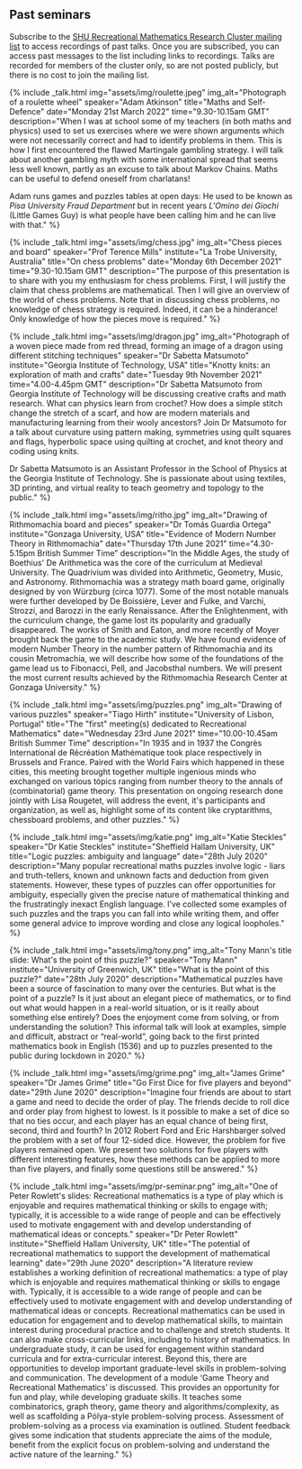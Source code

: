 ## Past seminars

Subscribe to the [SHU Recreational Mathematics Research Cluster mailing list](https://www.google.com/url?q=https%3A%2F%2Fwww.jiscmail.ac.uk%2FSHU-RMRC&sa=D&sntz=1&usg=AFQjCNENE6mx8ZdEZVSckovetPHsqedVoA) to access recordings of past talks. Once you are subscribed, you can access past messages to the list including links to recordings. Talks are recorded for members of the cluster only, so are not posted publicly, but there is no cost to join the mailing list. 

<div class='talks'>

{% include _talk.html
    img="assets/img/roulette.jpeg"
    img_alt="Photograph of a roulette wheel"
    speaker="Adam Atkinson"
    title="Maths and Self-Defence"
    date="Monday 21st March 2022"
    time="9.30-10.15am GMT"
    description="When I was at school some of my teachers (in both maths and physics) used to set us exercises where we were shown arguments which were not necessarily correct and had to identify problems in them. This is how I first encountered the flawed Martingale gambling strategy. I will talk about another gambling myth with some international spread that seems less well known, partly as an excuse to talk about Markov Chains. Maths can be useful to defend oneself from charlatans!

Adam runs games and puzzles tables at open days: He used to be known as *Pisa University Fraud Department* but in recent years *L'Omino dei Giochi* (Little Games Guy) is what people have been calling him and he can live with that."
%}

{% include _talk.html
    img="assets/img/chess.jpg"
    img_alt="Chess pieces and board"
    speaker="Prof Terence Mills"
    institute="La Trobe University, Australia"
    title="On chess problems"
    date="Monday 6th December 2021"
    time="9.30-10.15am GMT"
    description="The purpose of this presentation is to share with you my enthusiasm for chess problems. First, I will justify the claim that chess problems are mathematical. Then I will give an overview of the world of chess problems. Note that in discussing chess problems, no knowledge of chess strategy is required. Indeed, it can be a hinderance! Only knowledge of how the pieces move is required."
%}

{% include _talk.html
    img="assets/img/dragon.jpg"
    img_alt="Photograph of a woven piece made from red thread, forming an image of a dragon using different stitching techniques"
    speaker="Dr Sabetta Matsumoto"
    institute="Georgia Institute of Technology, USA"
    title="Knotty knits: an exploration of math and crafts"
    date="Tuesday 9th November 2021"
    time="4.00-4.45pm GMT"
    description="Dr Sabetta Matsumoto from Georgia Institute of Technology will be discussing creative crafts and math research. What can physics learn from crochet? How does a simple stitch change the stretch of a scarf, and how are modern materials and manufacturing learning from their wooly ancestors? Join Dr Matsumoto for a talk about curvature using pattern making, symmetries using quilt squares and flags, hyperbolic space using quilting at crochet, and knot theory and coding using knits.

Dr Sabetta Matsumoto is an Assistant Professor in the School of Physics at the Georgia Institute of Technology. She is passionate about using textiles, 3D printing, and virtual reality to teach geometry and topology to the public."
%}

{% include _talk.html
    img="assets/img/ritho.jpg"
    img_alt="Drawing of Rithmomachia board and pieces"
    speaker="Dr Tomás Guardia Ortega"
    institute="Gonzaga University, USA"
    title="Evidence of Modern Number Theory in Rithmomachia"
    date="Thursday 17th June 2021"
    time="4.30-5.15pm British Summer Time"
    description="In the Middle Ages, the study of Boethius' De Arithmetica was the core of the curriculum at Medieval University. The Quadrivium was divided into Arithmetic, Geometry, Music, and Astronomy. Rithmomachia was a strategy math board game, originally designed by von Würzburg (circa 1077). Some of the most notable manuals were further developed by De Boissière, Lever and Fulke, and Varchi, Strozzi, and Barozzi in the early Renaissance. After the Enlightenment, with the curriculum change, the game lost its popularity and gradually disappeared. The works of Smith and Eaton, and more recently of Moyer brought back the game to the academic study. We have found evidence of modern Number Theory in the number pattern of Rithmomachia and its cousin Metromachia, we will describe how some of the foundations of the game lead us to Fibonacci, Pell, and Jacobsthal numbers. We will present the most current results achieved by the Rithmomachia Research Center at Gonzaga University."
%}

{% include _talk.html
    img="assets/img/puzzles.png"
    img_alt="Drawing of various puzzles"
    speaker="Tiago Hirth"
    institute="University of Lisbon, Portugal"
    title="The \"first\" meeting(s) dedicated to Recreational Mathematics"
    date="Wednesday 23rd June 2021"
    time="10.00-10.45am British Summer Time"
    description="In 1935 and in 1937 the Congrès International de Récréation Mathématique took place respectively in Brussels and France. Paired with the World Fairs which happened in these cities, this meeting brought together multiple ingenious minds who exchanged on various tópics ranging from number theory to the annals of (combinatorial) game theory. This presentation on ongoing research done jointly with Lisa Rougetet, will address the event, it's participants and organization, as well as, highlight some of its content like cryptarithms, chessboard problems, and other puzzles."
%}

{% include _talk.html
    img="assets/img/katie.png"
    img_alt="Katie Steckles"
    speaker="Dr Katie Steckles"
    institute="Sheffield Hallam University, UK"
    title="Logic puzzles: ambiguity and language"
    date="28th July 2020"
    description="Many popular recreational maths puzzles involve logic - liars and truth-tellers, known and unknown facts and deduction from given statements. However, these types of puzzles can offer opportunities for ambiguity, especially given the precise nature of mathematical thinking and the frustratingly inexact English language. I’ve collected some examples of such puzzles and the traps you can fall into while writing them, and offer some general advice to improve wording and close any logical loopholes."
%}

{% include _talk.html
    img="assets/img/tony.png"
    img_alt="Tony Mann's title slide: What's the point of this puzzle?"
    speaker="Tony Mann"
    institute="University of Greenwich, UK"
    title="What is the point of this puzzle?"
    date="28th July 2020"
    description="Mathematical puzzles have been a source of fascination to many over the centuries. But what is the point of a puzzle? Is it just about an elegant piece of mathematics, or to find out what would happen in a real-world situation, or is it really about something else entirely? Does the enjoyment come from solving, or from understanding the solution? This informal talk will look at examples, simple and difficult, abstract or “real-world”, going back to the first printed mathematics book in English (1536) and up to puzzles presented to the public during lockdown in 2020."
%}

{% include _talk.html
    img="assets/img/grime.png"
    img_alt="James Grime"
    speaker="Dr James Grime"
    title="Go First Dice for five players and beyond"
    date="29th June 2020"
    description="Imagine four friends are about to start a game and need to decide the order of play. The friends decide to roll dice and order play from highest to lowest. Is it possible to make a set of dice so that no ties occur, and each player has an equal chance of being first, second, third and fourth? In 2012 Robert Ford and Eric Harshbarger solved the problem with a set of four 12-sided dice. However, the problem for five players remained open. We present two solutions for five players with different interesting features, how these methods can be applied to more than five players, and finally some questions still be answered."
%}

{% include _talk.html
    img="assets/img/pr-seminar.png"
    img_alt="One of Peter Rowlett's slides: Recreational mathematics is a type of play which is enjoyable and requires mathematical thinking or skills to engage with; typically, it is accessible to a wide range of people and can be effectively used to motivate engagement with and develop understanding of mathematical ideas or concepts."
    speaker="Dr Peter Rowlett"
    institute="Sheffield Hallam University, UK"
    title="The potential of recreational mathematics to support the development of mathematical learning"
    date="29th June 2020"
    description="A literature review establishes a working definition of recreational mathematics: a type of play which is enjoyable and requires mathematical thinking or skills to engage with. Typically, it is accessible to a wide range of people and can be effectively used to motivate engagement with and develop understanding of mathematical ideas or concepts. Recreational mathematics can be used in education for engagement and to develop mathematical skills, to maintain interest during procedural practice and to challenge and stretch students. It can also make cross-curricular links, including to history of mathematics. In undergraduate study, it can be used for engagement within standard curricula and for extra-curricular interest. Beyond this, there are opportunities to develop important graduate-level skills in problem-solving and communication. The development of a module ‘Game Theory and Recreational Mathematics’ is discussed. This provides an opportunity for fun and play, while developing graduate skills. It teaches some combinatorics, graph theory, game theory and algorithms/complexity, as well as scaffolding a Pólya-style problem-solving process. Assessment of problem-solving as a process via examination is outlined. Student feedback gives some indication that students appreciate the aims of the module, benefit from the explicit focus on problem-solving and understand the active nature of the learning."
%}

</div>
